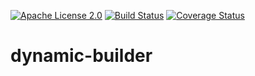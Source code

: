 [![Apache License 2.0](https://img.shields.io/:license-Apache%20License%202.0-blue.svg?style=plastic)](https://github.com/Singleton06/dynamic-builder/blob/master/LICENSE)
[![Build Status](https://img.shields.io/travis/kansal10/dynamic-builder.svg?branch=master)](https://travis-ci.org/dynamic-builder/dynamic-builder.svg?branch=master)
[![Coverage Status](https://coveralls.io/repos/github/Singleton06/dynamic-builder/badge.png)](https://coveralls.io/github/Singleton06/dynamic-builder)

# dynamic-builder
